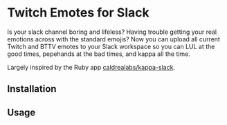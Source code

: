 # Twitch Emotes for Slack
Is your slack channel boring and lifeless? Having trouble getting your real emotions across with the standard emojis?
Now you can upload all current Twitch and BTTV emotes to your Slack workspace so you can LUL at the good times, pepehands at the bad times, and kappa all the time.

Largely inspired by the Ruby app [caldrealabs/kappa-slack](https://github.com/calderalabs/kappa-slack).

## Installation

## Usage

